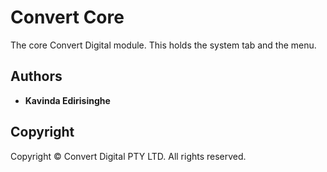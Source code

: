 # Convert Core

The core Convert Digital module. This holds the system tab and the menu.

## Authors

* **Kavinda Edirisinghe**

## Copyright

Copyright © Convert Digital PTY LTD. All rights reserved.